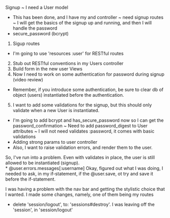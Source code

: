 Signup
~ I need a User model
  * This has been done, and I have my and controller
    ~ need signup routes
~ I will get the basics of the signup up and running, and then I will handle the password   
  * secure_password (bcrypt)

1. Sigup routes
  * I'm going to use 'resources :user' for RESTful routes
2. Stub out RESTful conventions in my Users controller
3. Build form in the new user Views
4. Now I need to work on some authentication for password during signup (video review)

* Remember, if you introduce some authentication, be sure to clear db of object (users) instantiated before the authentication.  

5. I want to add some validations for the signup, but this should only validate when a new User is instantiated.
  * I'm going to add bcrypt and has_secure_password now so I can get the password_confirmation
    ~ Need to add password_digest to User attributes
    ~ I will not need validates :password, it comes with basic validations
  * Adding strong params to user controller
  * Also, I want to raise validation errors, and render them to the user.

So, I've run into a problem. Even with validates in place, the user is still allowed to be instantiated (signup).  
    * @user.errors.messages[:username]
Okay, figured out what I was doing, I needed to ask, in my if-statement, if the @user.save, ot try and save it before the if-statement.

I was having a problem with the nav bar and getting the stylistic choice that I wanted. I made some changes, namely, one of them being my routes
  * delete 'session/logout', to: 'sessions#destroy'.  I was leaving off the 'session', in 'session/logout'
